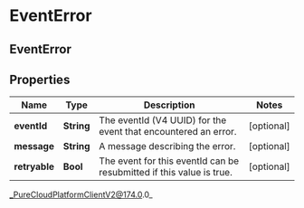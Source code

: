 # EventError

## EventError

## Properties

|Name | Type | Description | Notes|
|------------ | ------------- | ------------- | -------------|
| **eventId** | **String** | The eventId (V4 UUID) for the event that encountered an error. | [optional] |
| **message** | **String** | A message describing the error. | [optional] |
| **retryable** | **Bool** | The event for this eventId can be resubmitted if this value is true. | [optional] |



_PureCloudPlatformClientV2@174.0.0_
